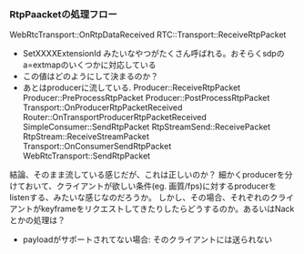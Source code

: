 ### RtpPaacketの処理フロー

WebRtcTransport::OnRtpDataReceived
RTC::Transport::ReceiveRtpPacket
 - SetXXXXExtensionId みたいなやつがたくさん呼ばれる。おそらくsdpのa=extmapのいくつかに対応している
 - この値はどのようにして決まるのか？
 - あとはproducerに流している.
Producer::ReceiveRtpPacket
  Producer::PreProcessRtpPacket
  Producer::PostProcessRtpPacket
Transport::OnProducerRtpPacketReceived
Router::OnTransportProducerRtpPacketReceived
SimpleConsumer::SendRtpPacket
  RtpStreamSend::ReceivePacket
    RtpStream::ReceiveStreamPacket
  Transport::OnConsumerSendRtpPacket
  WebRtcTransport::SendRtpPacket

結論、そのまま流している感じだが、これは正しいのか？
細かくproducerを分けておいて、クライアントが欲しい条件(eg. 画質/fps)に対するproducerをlistenする、みたいな感じなのだろうか。
しかし、その場合、それぞれのクライアントがkeyframeをリクエストしてきたりしたらどうするのか。あるいはNackとかの処理は？
- payloadがサポートされてない場合: そのクライアントには送られない
